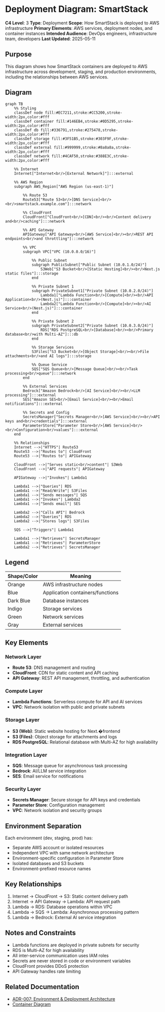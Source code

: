 # Deployment Diagram: SmartStack

**C4 Level**: 3
**Type**: Deployment
**Scope**: How SmartStack is deployed to AWS infrastructure
**Primary Elements**: AWS services, deployment nodes, and container instances
**Intended Audience**: DevOps engineers, infrastructure team, developers
**Last Updated**: 2025-05-11

## Purpose

This diagram shows how SmartStack containers are deployed to AWS infrastructure across development, staging, and production environments, including the relationships between AWS services.

## Diagram

```mermaid
graph TB
    %% Styling
    classDef node fill:#EC7211,stroke:#CC5200,stroke-width:2px,color:#fff
    classDef container fill:#146EB4,stroke:#0D5295,stroke-width:2px,color:#fff
    classDef db fill:#336791,stroke:#275478,stroke-width:2px,color:#fff
    classDef storage fill:#3F51B5,stroke:#303F9F,stroke-width:2px,color:#fff
    classDef external fill:#999999,stroke:#8a8a8a,stroke-width:2px,color:#fff
    classDef network fill:#4CAF50,stroke:#388E3C,stroke-width:2px,color:#fff

    %% Internet
    Internet["Internet<br/>[External Network]"]:::external

    %% AWS Region
    subgraph AWS_Region["AWS Region (us-east-1)"]

        %% Route 53
        Route53["Route 53<br/>[DNS Service]<br/><br/>smartstack.example.com"]:::network

        %% CloudFront
        CloudFront["CloudFront<br/>[CDN]<br/><br/>Content delivery and<br/>caching"]:::network

        %% API Gateway
        APIGateway["API Gateway<br/>[AWS Service]<br/><br/>REST API endpoints<br/>and throttling"]:::network

        %% VPC
        subgraph VPC["VPC (10.0.0.0/16)"]

            %% Public Subnet
            subgraph PublicSubnet["Public Subnet (10.0.1.0/24)"]
                S3Web["S3 Bucket<br/>[Static Hosting]<br/><br/>Next.js static files"]:::storage
            end

            %% Private Subnet 1
            subgraph PrivateSubnet1["Private Subnet (10.0.2.0/24)"]
                Lambda1["Lambda Function<br/>[Compute]<br/><br/>API Application<br/>(Nest.js)"]:::container
                Lambda2["Lambda Function<br/>[Compute]<br/><br/>AI Service<br/>(Nest.js)"]:::container
            end

            %% Private Subnet 2
            subgraph PrivateSubnet2["Private Subnet (10.0.3.0/24)"]
                RDS["RDS PostgreSQL<br/>[Database]<br/><br/>Primary database<br/>with Multi-AZ"]:::db
            end

            %% Storage Services
            S3Files["S3 Bucket<br/>[Object Storage]<br/><br/>File attachments<br/>and AI logs"]:::storage

            %% Queue Service
            SQS["SQS Queue<br/>[Message Queue]<br/><br/>Task processing<br/>queue"]:::network
        end

        %% External Services
        Bedrock["Amazon Bedrock<br/>[AI Service]<br/><br/>LLM processing"]:::external
        SES["Amazon SES<br/>[Email Service]<br/><br/>Email notifications"]:::external

        %% Secrets and Config
        SecretsManager["Secrets Manager<br/>[AWS Service]<br/><br/>API keys and<br/>credentials"]:::external
        ParameterStore["Parameter Store<br/>[AWS Service]<br/><br/>Configuration<br/>values"]:::external
    end

    %% Relationships
    Internet -->|"HTTPS"| Route53
    Route53 -->|"Routes to"| CloudFront
    Route53 -->|"Routes to"| APIGateway

    CloudFront -->|"Serves static<br/>content"| S3Web
    CloudFront -->|"API requests"| APIGateway

    APIGateway -->|"Invokes"| Lambda1

    Lambda1 -->|"Queries"| RDS
    Lambda1 -->|"Read/Write"| S3Files
    Lambda1 -->|"Sends messages"| SQS
    Lambda1 -->|"Invokes"| Lambda2
    Lambda1 -->|"Sends email"| SES

    Lambda2 -->|"Calls API"| Bedrock
    Lambda2 -->|"Queries"| RDS
    Lambda2 -->|"Stores logs"| S3Files

    SQS -->|"Triggers"| Lambda1

    Lambda1 -->|"Retrieves"| SecretsManager
    Lambda1 -->|"Retrieves"| ParameterStore
    Lambda2 -->|"Retrieves"| SecretsManager
```

## Legend

| Shape/Color | Meaning                          |
| ----------- | -------------------------------- |
| Orange      | AWS infrastructure nodes         |
| Blue        | Application containers/functions |
| Dark Blue   | Database instances               |
| Indigo      | Storage services                 |
| Green       | Network services                 |
| Gray        | External services                |

## Key Elements

### Network Layer

- **Route 53**: DNS management and routing
- **CloudFront**: CDN for static content and API caching
- **API Gateway**: REST API management, throttling, and authentication

### Compute Layer

- **Lambda Functions**: Serverless compute for API and AI services
- **VPC**: Network isolation with public and private subnets

### Storage Layer

- **S3 (Web)**: Static website hosting for Next.�frontend
- **S3 (Files)**: Object storage for attachments and logs
- **RDS PostgreSQL**: Relational database with Multi-AZ for high availability

### Integration Layer

- **SQS**: Message queue for asynchronous task processing
- **Bedrock**: AI/LLM service integration
- **SES**: Email service for notifications

### Security Layer

- **Secrets Manager**: Secure storage for API keys and credentials
- **Parameter Store**: Configuration management
- **VPC**: Network isolation and security groups

## Environment Separation

Each environment (dev, staging, prod) has:

- Separate AWS account or isolated resources
- Independent VPC with same network architecture
- Environment-specific configuration in Parameter Store
- Isolated databases and S3 buckets
- Environment-prefixed resource names

## Key Relationships

1. Internet → CloudFront → S3: Static content delivery path
1. Internet → API Gateway → Lambda: API request path
1. Lambda → RDS: Database operations within VPC
1. Lambda → SQS → Lambda: Asynchronous processing pattern
1. Lambda → Bedrock: External AI service integration

## Notes and Constraints

- Lambda functions are deployed in private subnets for security
- RDS is Multi-AZ for high availability
- All inter-service communication uses IAM roles
- Secrets are never stored in code or environment variables
- CloudFront provides DDoS protection
- API Gateway handles rate limiting

## Related Documentation

- [ADR-007: Environment & Deployment Architecture](../ADRs/ADR-007.md)
- [Container Diagram](c4-container-diagram.md)
